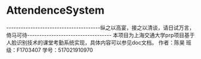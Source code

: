 # AttendenceSystem
---------------------------------------纵之以高宴，接之以清谈，请日试万言，倚马可待-----------------------------------
    本项目为上海交通大学prp项目基于人脸识别技术的课堂考勤系统实现，具体内容可以参见doc文档。
    作者：陈昊
    班级：F1703407
    学号：517021910970
    
    
